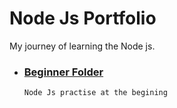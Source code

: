 # Node Js Portfolio

My journey of learning the Node js.

- ### [Beginner Folder](https://github.com/abiiralbhattarai/Nodejs_Portfolio/tree/main/Beginner%20Folder)

      Node Js practise at the begining
